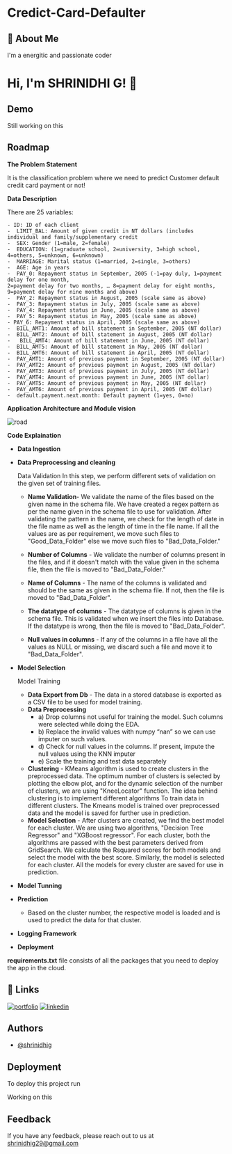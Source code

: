 # Credict-Card-Defaulter


## 🚀 About Me

I'm a energitic and passionate coder

 
# Hi, I'm SHRINIDHI G! 👋

  
## Demo

Still working on this

  
## Roadmap

**The Problem Statement**

It is the classification problem where we need to predict Customer default credit card payment or not!

**Data Description**

There are 25 variables:

    - ID: ID of each client
    -  LIMIT_BAL: Amount of given credit in NT dollars (includes individual and family/supplementary credit
    -  SEX: Gender (1=male, 2=female)
    -  EDUCATION: (1=graduate school, 2=university, 3=high school, 4=others, 5=unknown, 6=unknown)
    -  MARRIAGE: Marital status (1=married, 2=single, 3=others)
    -  AGE: Age in years
    -  PAY_0: Repayment status in September, 2005 (-1=pay duly, 1=payment delay for one month, 
    2=payment delay for two months, … 8=payment delay for eight months, 9=payment delay for nine months and above)
    -  PAY_2: Repayment status in August, 2005 (scale same as above)
    -  PAY_3: Repayment status in July, 2005 (scale same as above)
    -  PAY_4: Repayment status in June, 2005 (scale same as above)
    -  PAY_5: Repayment status in May, 2005 (scale same as above)
    - PAY_6: Repayment status in April, 2005 (scale same as above)
    -  BILL_AMT1: Amount of bill statement in September, 2005 (NT dollar)
    -  BILL_AMT2: Amount of bill statement in August, 2005 (NT dollar)
    -   BILL_AMT4: Amount of bill statement in June, 2005 (NT dollar)
    -  BILL_AMT5: Amount of bill statement in May, 2005 (NT dollar)
    -  BILL_AMT6: Amount of bill statement in April, 2005 (NT dollar)
    -  PAY_AMT1: Amount of previous payment in September, 2005 (NT dollar)
    -  PAY_AMT2: Amount of previous payment in August, 2005 (NT dollar)
    -  PAY_AMT3: Amount of previous payment in July, 2005 (NT dollar)
    -  PAY_AMT4: Amount of previous payment in June, 2005 (NT dollar)
    -  PAY_AMT5: Amount of previous payment in May, 2005 (NT dollar)
    -  PAY_AMT6: Amount of previous payment in April, 2005 (NT dollar)
    -  default.payment.next.month: Default payment (1=yes, 0=no)

**Application Architecture and Module vision**

![road](https://user-images.githubusercontent.com/65757568/138327522-df0b2d36-c2a2-4095-8750-2e5d4dd8ad32.jpg)





**Code Explaination**
     
- **Data Ingestion**
- **Data Preprocessing and cleaning**
     
    Data Validation 
    In this step, we perform different sets of validation on the given set of training files.  
    - **Name Validation**- We validate the name of the files based on the given name in the schema file. We have created a regex pattern as per the name given in the schema file to use for validation. After validating the pattern in the name, we check for the length of date in the file name as well as the length of time in the file name. If all the values are as per requirement, we move such files to "Good_Data_Folder" else we move such files to "Bad_Data_Folder."

    - **Number of Columns** - We validate the number of columns present in the files, and if it doesn't match with the value given in the schema file, then the file is moved to "Bad_Data_Folder."


    - **Name of Columns** - The name of the columns is validated and should be the same as given in the schema file. If not, then the file is moved to "Bad_Data_Folder".

    - **The datatype of columns** - The datatype of columns is given in the schema file. This is validated when we insert the files into Database. If the datatype is wrong, then the file is moved to "Bad_Data_Folder".


    * **Null values in columns** - If any of the columns in a file have all the values as NULL or missing, we discard such a file and move it to "Bad_Data_Folder".



- **Model Selection**

    Model Training 
    - **Data Export from Db** - The data in a stored database is exported as a CSV file to be used for model training.
    - **Data Preprocessing**   
        - a) Drop columns not useful for training the model. Such columns were selected while doing the EDA.
        - b) Replace the invalid values with numpy “nan” so we can use imputer on such values.
        - d) Check for null values in the columns. If present, impute the null values using the KNN imputer
        - e) Scale the training and test data separately 
    - **Clustering** - KMeans algorithm is used to create clusters in the preprocessed data. The optimum number of clusters is selected by plotting the elbow plot, and for the dynamic selection of the number of clusters, we are using "KneeLocator" function. The idea behind clustering is to implement different algorithms
    To train data in different clusters. The Kmeans model is trained over preprocessed data and the model is saved for further use in prediction.
    - **Model Selection** - After clusters are created, we find the best model for each cluster. We are using two algorithms, "Decision Tree Regressor" and "XGBoost regressor". For each cluster, both the algorithms are passed with the best parameters derived from GridSearch. We calculate the Rsquared scores for both models and select the model with the best score. Similarly, the model is selected for each cluster. All the models for every cluster are saved for use in prediction. 

- **Model Tunning**
- **Prediction**
    - Based on the cluster number, the respective model is loaded and is used to predict the data for that cluster.
- **Logging Framework**
- **Deployment**

**requirements.txt** file consists of all the packages that you need to deploy the app in the cloud.



## 🔗 Links
[![portfolio](https://img.shields.io/badge/my_portfolio-000?style=for-the-badge&logo=ko-fi&logoColor=white)](https://welcometocodelife.blogspot.com/)
[![linkedin](https://img.shields.io/badge/linkedin-0A66C2?style=for-the-badge&logo=linkedin&logoColor=white)](https://www.linkedin.com/in/shrinidhi-g-ba60b1192/)

  

## Authors

- [@shrinidhig](https://github.com/Shrinidhig29)

  
## Deployment

To deploy this project run

Working on this

  
## Feedback

If you have any feedback, please reach out to us at shrinidhig29@gmail.com

  
